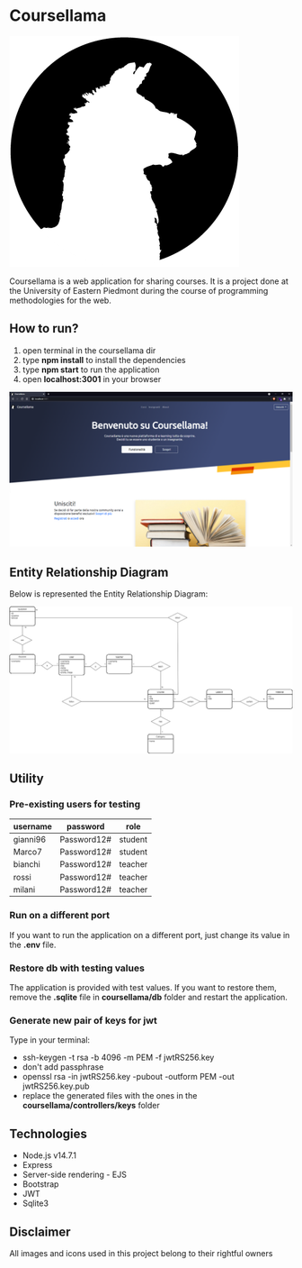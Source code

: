 # Coursellama
![logo](https://raw.githubusercontent.com/DaveDeDave/Coursellama/main/docs/llama_logo.png)

Coursellama is a web application for sharing courses. It is a project done at the University of Eastern Piedmont during the course of programming methodologies for the web.

## How to run?
1. open terminal in the coursellama dir
2. type **npm install** to install the dependencies
3. type **npm start** to run the application
4. open **localhost:3001** in your browser

![preview](https://raw.githubusercontent.com/DaveDeDave/Coursellama/main/docs/coursellama.png)

## Entity Relationship Diagram
Below is represented the Entity Relationship Diagram:

![ER](https://raw.githubusercontent.com/DaveDeDave/Coursellama/main/docs/EntityRelationshipDiagram.png)

## Utility

### Pre-existing users for testing
| username | password | role |
| ----------- | ----------- | ----------- |
| gianni96 | Password12# | student |
| Marco7 | Password12# | student |
| bianchi | Password12# | teacher |
| rossi | Password12# | teacher |
| milani | Password12# | teacher |

### Run on a different port
If you want to run the application on a different port, just change its value in the **.env** file.

### Restore db with testing values
The application is provided with test values. If you want to restore them, remove the **.sqlite** file in **coursellama/db** folder and restart the application.

### Generate new pair of keys for jwt
Type in your terminal:
- ssh-keygen -t rsa -b 4096 -m PEM -f jwtRS256.key
- don't add passphrase
- openssl rsa -in jwtRS256.key -pubout -outform PEM -out jwtRS256.key.pub
- replace the generated files with the ones in the **coursellama/controllers/keys** folder

## Technologies
- Node.js v14.7.1
- Express
- Server-side rendering - EJS
- Bootstrap
- JWT
- Sqlite3

## Disclaimer
All images and icons used in this project belong to their rightful owners
